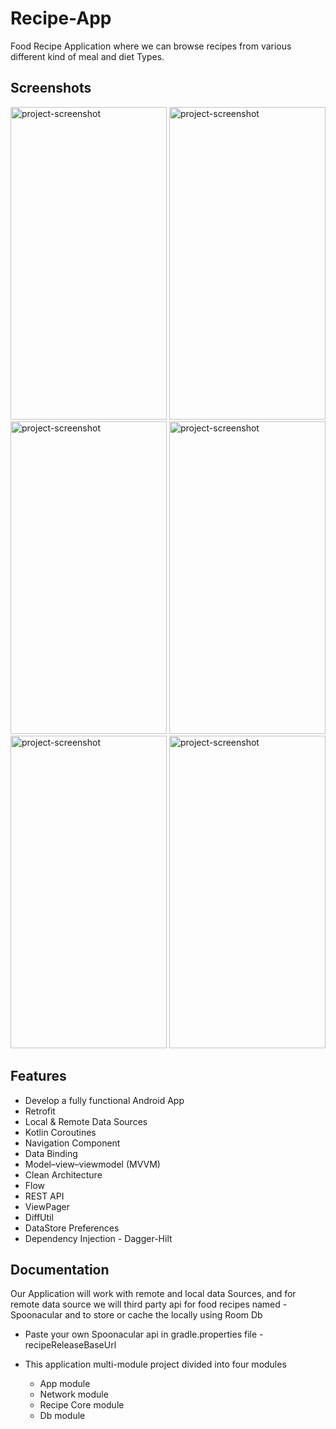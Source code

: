 
# Recipe-App

Food Recipe Application where we can browse recipes from various different kind of meal and diet Types.


## Screenshots

<img src="https://github.com/ak363255/Recipe-App/assets/36182994/ca0b884a-bf78-4c87-be0e-cc8e22a1357a" alt="project-screenshot" width="250" height="500/">   


<img src="https://github.com/ak363255/Recipe-App/assets/36182994/76674ed9-35d6-40c1-80aa-e88d84c33735" alt="project-screenshot" width="250" height="500/">


<img src="https://github.com/ak363255/Recipe-App/assets/36182994/f47a1e53-80b8-4d0a-9db7-8a291356cadb" alt="project-screenshot" width="250" height="500/">


<img src="https://github.com/ak363255/Recipe-App/assets/36182994/d3935653-e648-4751-bf2e-45404be1c756" alt="project-screenshot" width="250" height="500/">


<img src="https://github.com/ak363255/Recipe-App/assets/36182994/d4a1d20c-c014-4a74-bc01-c9fec32dabb4" alt="project-screenshot" width="250" height="500/">

<img src="https://github.com/ak363255/Recipe-App/assets/36182994/e307a925-e611-4ceb-91bc-4c7cff25aa9f" alt="project-screenshot" width="250" height="500/">

## Features 
- Develop a fully functional Android App
- Retrofit
- Local & Remote Data Sources
- Kotlin Coroutines
- Navigation Component
- Data Binding
-  Model–view–viewmodel (MVVM)
- Clean Architecture
- Flow
- REST API
- ViewPager
- DiffUtil
- DataStore Preferences
- Dependency Injection - Dagger-Hilt



## Documentation

Our Application will work with remote and local data Sources, and for remote data source we will third party api for food recipes named - Spoonacular and to store or cache the locally using Room Db

-  Paste your own Spoonacular api in gradle.properties file - recipeReleaseBaseUrl 

- This application multi-module project divided into four modules
  - App module
  - Network module
  - Recipe Core module
  - Db module
